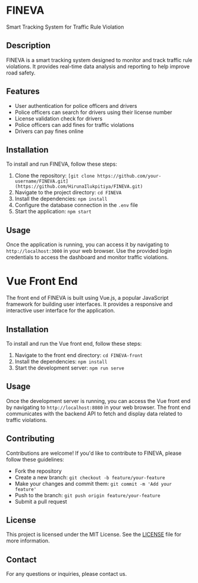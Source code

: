  
# FINEVA
Smart Tracking System for Traffic Rule Violation

## Description
FINEVA is a smart tracking system designed to monitor and track traffic rule violations. It provides real-time data analysis and reporting to help improve road safety.

## Features
- User authentication for police officers and drivers
- Police officers can search for drivers using their license number
- License validation check for drivers
- Police officers can add fines for traffic violations
- Drivers can pay fines online

## Installation
To install and run FINEVA, follow these steps:
1. Clone the repository: `[git clone https://github.com/your-username/FINEVA.git](https://github.com/HirunaIlukpitiya/FINEVA.git)`
2. Navigate to the project directory: `cd FINEVA`
3. Install the dependencies: `npm install`
4. Configure the database connection in the `.env` file
5. Start the application: `npm start`

## Usage
Once the application is running, you can access it by navigating to `http://localhost:3000` in your web browser. Use the provided login credentials to access the dashboard and monitor traffic violations.

# Vue Front End
The front end of FINEVA is built using Vue.js, a popular JavaScript framework for building user interfaces. It provides a responsive and interactive user interface for the application.

## Installation
To install and run the Vue front end, follow these steps:
1. Navigate to the front end directory: `cd FINEVA-front`
2. Install the dependencies: `npm install`
3. Start the development server: `npm run serve`

## Usage
Once the development server is running, you can access the Vue front end by navigating to `http://localhost:8080` in your web browser. The front end communicates with the backend API to fetch and display data related to traffic violations.


## Contributing
Contributions are welcome! If you'd like to contribute to FINEVA, please follow these guidelines:
- Fork the repository
- Create a new branch: `git checkout -b feature/your-feature`
- Make your changes and commit them: `git commit -m 'Add your feature'`
- Push to the branch: `git push origin feature/your-feature`
- Submit a pull request

## License
This project is licensed under the MIT License. See the [LICENSE](LICENSE) file for more information.

## Contact
For any questions or inquiries, please contact us.
